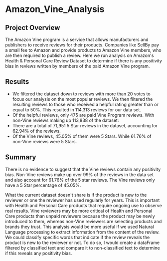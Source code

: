 # Amazon_Vine_Analysis

## Project Overview
The Amazon Vine program is a service that allows manufacturers and publishers to receive reviews for their products. Companies like SellBy pay a small fee to Amazon and provide products to Amazon Vine members, who are then required to publish a review. Here we run analysis on Amazon's Health & Personal Care Review Dataset to determine if there is any positivity bias in reviews written by members of the paid Amazon Vine program.

## Results

- We filtered the dataset down to reviews with more than 20 votes to focus our analysis on the most popular reviews. We then filtered the resulting reviews to those who received a helpful rating greater than or equal to 50%. This resulted in 114,313 reviews for our data set. 
- Of the helpful reviews, only 475 are paid Vine Program reviews. With non-Vine reviews making up 113,838 of the dataset:  
- There are a total of 71,951 5 Star reviews in the dataset, accounting for 62.94% of the reviews. 
- Of the Vine reviews, 45.05% of them were 5 Stars. While 61.76% of non-Vine reviews were 5 Stars. 

## Summary

There is no evidence to suggest that the Vine reviews contain any positivity bias. Non-Vine reviews make up over 99% of the reviews in the data set and also account for 61.76% of the 5 star reviews. The Vine reviews only have a 5 Star percentage of 45.05%.

What the current dataset doesn't share is if the product is new to the reviewer or one the reviewer has used regularly for years. This is important with Health and Personal Care products that require ongoing use to observe real results. Vine reviewers may be more critical of Health and Personal Care products than unpaid reviewers because the product may be newly introduced to them, whereas non-Vine reviewers are selecting products and brands they trust. This analysis would be more useful if we used Natural Language processing to extract information from the content of the review. We could classify specific words that indicate if the review reveals the product is new to the reviewer or not. To do so, I would create a dataFrame filtered by classified text and compare it to non-classified text to determine if this reveals any positivity bias.